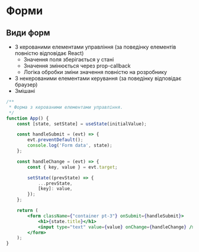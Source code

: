# Форми

## Види форм

-   З керованими елементами управління (за поведінку елементів повністю відповідає React)
    -   Значення поля зберігається у стані
    -   Значення змінюється через prop-callback
    -   Логіка обробки зміни значення повністю на розробнику
-   З некерованими елементами керування (за поведінку відповідає браузер)
-   Змішані

```jsx
/**
 * Форма з керованими елементами управління.
 */
function App() {
    const [state, setState] = useState(initialValue);

    const handleSubmit = (evt) => {
        evt.preventDefault();
        console.log('Form data', state);
    };

    const handleChange = (evt) => {
        const { key, value } = evt.target;

        setState((prevState) => {
            ...prevState,
            [key]: value,
        });
    };

    return (
        <form className={"container pt-3"} onSubmit={handleSubmit}>
            <h1>{state.title}</h1>
            <input type="text" value={value} onChange={handleChange} />
        </form>
    );
}
```
